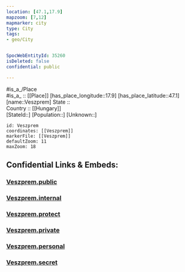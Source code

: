 ```yaml
---
location: [47.1,17.9] 
mapzoom: [7,12] 
mapmarker: city 
type: City
tags:
- geo/City


SpocWebEntityId: 35260
isDeleted: false
confidential: public

---
```

#is_a_/Place  
#is_a_ :: [[Place]] 
[has_place_longitude::17.9] 
[has_place_latitude::47.1] 
[name::Veszprem] 
State ::  
Country :: [[Hungary]]  
[StateId::] 
[Population::] 
[Unknown::] 


```leaflet
id: Veszprem
coordinates: [[Veszprem]] 
markerFile: [[Veszprem]] 
defaultZoom: 11 
maxZoom: 18
```


## Confidential Links & Embeds: 

### [Veszprem.public](/_public/\Earth\Continent\Europe\Europe~East\Hungary\Counties~Hungary\Veszprém\CityVeszprem.public.md) 

### [Veszprem.internal](/_internal/\Earth\Continent\Europe\Europe~East\Hungary\Counties~Hungary\Veszprém\CityVeszprem.internal.md) 

### [Veszprem.protect](/_protect/\Earth\Continent\Europe\Europe~East\Hungary\Counties~Hungary\Veszprém\CityVeszprem.protect.md) 

### [Veszprem.private](/_private/\Earth\Continent\Europe\Europe~East\Hungary\Counties~Hungary\Veszprém\CityVeszprem.private.md) 

### [Veszprem.personal](/_personal/\Earth\Continent\Europe\Europe~East\Hungary\Counties~Hungary\Veszprém\CityVeszprem.personal.md) 

### [Veszprem.secret](/_secret/\Earth\Continent\Europe\Europe~East\Hungary\Counties~Hungary\Veszprém\CityVeszprem.secret.md)

